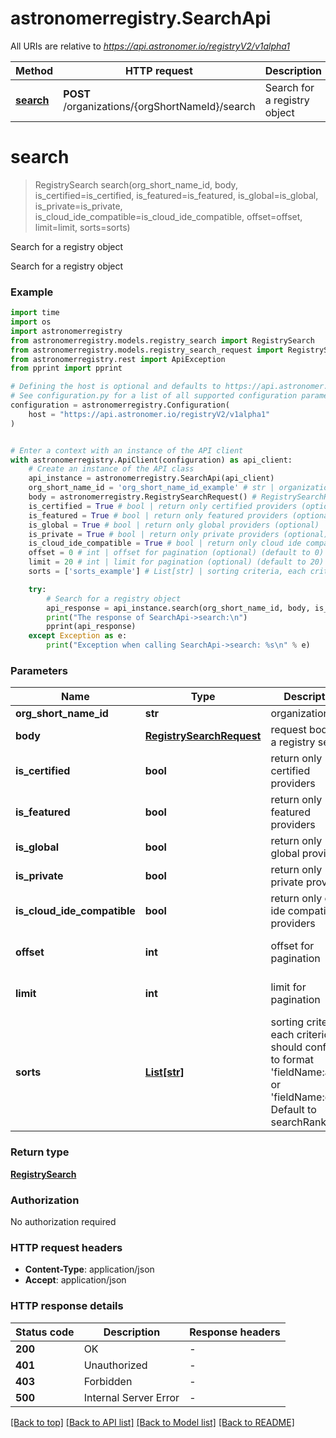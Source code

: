 # astronomerregistry.SearchApi

All URIs are relative to *https://api.astronomer.io/registryV2/v1alpha1*

Method | HTTP request | Description
------------- | ------------- | -------------
[**search**](SearchApi.md#search) | **POST** /organizations/{orgShortNameId}/search | Search for a registry object


# **search**
> RegistrySearch search(org_short_name_id, body, is_certified=is_certified, is_featured=is_featured, is_global=is_global, is_private=is_private, is_cloud_ide_compatible=is_cloud_ide_compatible, offset=offset, limit=limit, sorts=sorts)

Search for a registry object

Search for a registry object

### Example

```python
import time
import os
import astronomerregistry
from astronomerregistry.models.registry_search import RegistrySearch
from astronomerregistry.models.registry_search_request import RegistrySearchRequest
from astronomerregistry.rest import ApiException
from pprint import pprint

# Defining the host is optional and defaults to https://api.astronomer.io/registryV2/v1alpha1
# See configuration.py for a list of all supported configuration parameters.
configuration = astronomerregistry.Configuration(
    host = "https://api.astronomer.io/registryV2/v1alpha1"
)


# Enter a context with an instance of the API client
with astronomerregistry.ApiClient(configuration) as api_client:
    # Create an instance of the API class
    api_instance = astronomerregistry.SearchApi(api_client)
    org_short_name_id = 'org_short_name_id_example' # str | organization FQN
    body = astronomerregistry.RegistrySearchRequest() # RegistrySearchRequest | request body for a registry search
    is_certified = True # bool | return only certified providers (optional)
    is_featured = True # bool | return only featured providers (optional)
    is_global = True # bool | return only global providers (optional)
    is_private = True # bool | return only private providers (optional)
    is_cloud_ide_compatible = True # bool | return only cloud ide compatible providers (optional)
    offset = 0 # int | offset for pagination (optional) (default to 0)
    limit = 20 # int | limit for pagination (optional) (default to 20)
    sorts = ['sorts_example'] # List[str] | sorting criteria, each criterion should conform to format 'fieldName:asc' or 'fieldName:desc'. Default to searchRank:asc (optional)

    try:
        # Search for a registry object
        api_response = api_instance.search(org_short_name_id, body, is_certified=is_certified, is_featured=is_featured, is_global=is_global, is_private=is_private, is_cloud_ide_compatible=is_cloud_ide_compatible, offset=offset, limit=limit, sorts=sorts)
        print("The response of SearchApi->search:\n")
        pprint(api_response)
    except Exception as e:
        print("Exception when calling SearchApi->search: %s\n" % e)
```


### Parameters

Name | Type | Description  | Notes
------------- | ------------- | ------------- | -------------
 **org_short_name_id** | **str**| organization FQN | 
 **body** | [**RegistrySearchRequest**](RegistrySearchRequest.md)| request body for a registry search | 
 **is_certified** | **bool**| return only certified providers | [optional] 
 **is_featured** | **bool**| return only featured providers | [optional] 
 **is_global** | **bool**| return only global providers | [optional] 
 **is_private** | **bool**| return only private providers | [optional] 
 **is_cloud_ide_compatible** | **bool**| return only cloud ide compatible providers | [optional] 
 **offset** | **int**| offset for pagination | [optional] [default to 0]
 **limit** | **int**| limit for pagination | [optional] [default to 20]
 **sorts** | [**List[str]**](str.md)| sorting criteria, each criterion should conform to format &#39;fieldName:asc&#39; or &#39;fieldName:desc&#39;. Default to searchRank:asc | [optional] 

### Return type

[**RegistrySearch**](RegistrySearch.md)

### Authorization

No authorization required

### HTTP request headers

 - **Content-Type**: application/json
 - **Accept**: application/json

### HTTP response details
| Status code | Description | Response headers |
|-------------|-------------|------------------|
**200** | OK |  -  |
**401** | Unauthorized |  -  |
**403** | Forbidden |  -  |
**500** | Internal Server Error |  -  |

[[Back to top]](#) [[Back to API list]](../README.md#documentation-for-api-endpoints) [[Back to Model list]](../README.md#documentation-for-models) [[Back to README]](../README.md)

